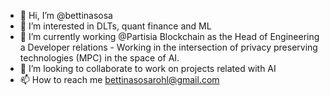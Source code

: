 - 👋 Hi, I’m @bettinasosa
- 👀 I’m interested in DLTs, quant finance and ML
- 🌱 I’m currently working @Partisia Blockchain as the Head of Engineering a Developer relations - Working in the intersection of privacy preserving technologies (MPC) in the space of AI.
- 💞️ I’m looking to collaborate to work on projects related with AI
- 📫 How to reach me bettinasosarohl@gmail.com

<!---
bettinasosa/bettinasosa is a ✨ special ✨ repository because its `README.md` (this file) appears on your GitHub profile.
You can click the Preview link to take a look at your changes.
--->
